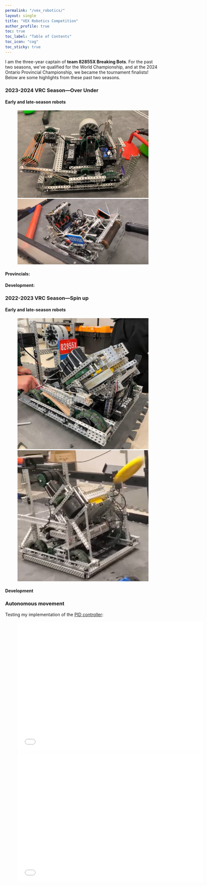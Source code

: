 ```yaml
---
permalink: "/vex_robotics/"
layout: single
title: "VEX Robotics Competition"
author_profile: true
toc: true
toc_label: "Table of Contents"
toc_icon: "cog"
toc_sticky: true
---
```

I am the three-year captain of **team 82855X Breaking Bots**. For the past two seasons, we've qualified for the World Championship, and at the 2024 Ontario Provincial Championship, we became the tournament finalists! Below are some highlights from these past two seasons.

### 2023-2024 VRC Season—Over Under
#### Early and late-season robots
<figure class="half">
    <img src="../assets/images/robotics/season2024/v1.png">
    <img src="../assets/images/robotics/season2024/v2.png">
</figure>

#### Provincials:

#### Development:

### 2022-2023 VRC Season—Spin up
#### Early and late-season robots
<figure class="half">
    <img src="../assets/images/robotics/season2023/v1.png">
    <img src="../assets/images/robotics/season2023/v2.png">
</figure>

#### Development

### Autonomous movement
Testing my implementation of the [PID controller](https://www.vexforum.com/uploads/short-url/buexv3XI4CflyuDzkxC9wNzTOg4.pdf):
<figure class="half">
    <iframe width="600" height="420" src="../assets/videos/pid_test.mp4" title="PID Demo" frameborder=0> </iframe>
    <iframe width="600" height="420" src="../assets/videos/pid_test_2.mp4" title="PID Demo 2" frameborder=0> </iframe>
</figure>